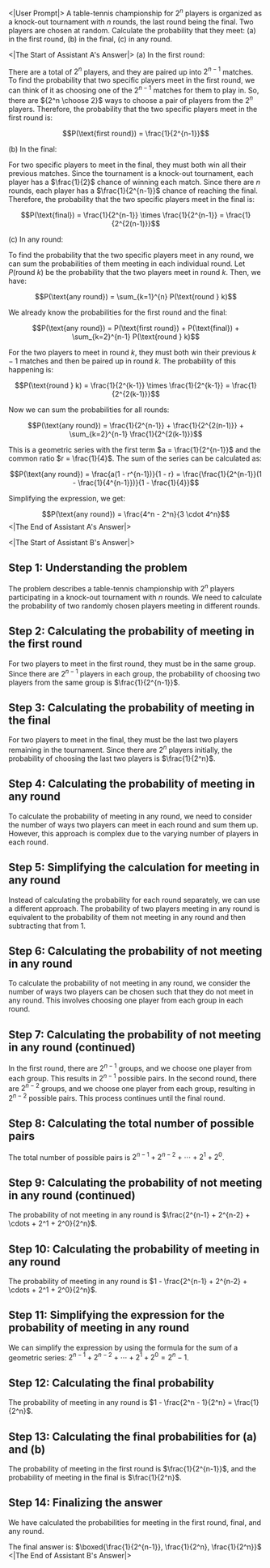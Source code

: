 <|User Prompt|>
A table-tennis championship for $2^n$ players is organized as a knock-out tournament with $n$ rounds, the last round being the final. Two players are chosen at random. Calculate the probability that they meet: (a) in the first round, (b) in the final, (c) in any round.

<|The Start of Assistant A's Answer|>
(a) In the first round:

There are a total of $2^n$ players, and they are paired up into $2^{n-1}$ matches. To find the probability that two specific players meet in the first round, we can think of it as choosing one of the $2^{n-1}$ matches for them to play in. So, there are ${2^n \choose 2}$ ways to choose a pair of players from the $2^n$ players. Therefore, the probability that the two specific players meet in the first round is:

$$P(\text{first round}) = \frac{1}{2^{n-1}}$$

(b) In the final:

For two specific players to meet in the final, they must both win all their previous matches. Since the tournament is a knock-out tournament, each player has a $\frac{1}{2}$ chance of winning each match. Since there are $n$ rounds, each player has a $\frac{1}{2^{n-1}}$ chance of reaching the final. Therefore, the probability that the two specific players meet in the final is:

$$P(\text{final}) = \frac{1}{2^{n-1}} \times \frac{1}{2^{n-1}} = \frac{1}{2^{2(n-1)}}$$

(c) In any round:

To find the probability that the two specific players meet in any round, we can sum the probabilities of them meeting in each individual round. Let $P(\text{round } k)$ be the probability that the two players meet in round $k$. Then, we have:

$$P(\text{any round}) = \sum_{k=1}^{n} P(\text{round } k)$$

We already know the probabilities for the first round and the final:

$$P(\text{any round}) = P(\text{first round}) + P(\text{final}) + \sum_{k=2}^{n-1} P(\text{round } k)$$

For the two players to meet in round $k$, they must both win their previous $k-1$ matches and then be paired up in round $k$. The probability of this happening is:

$$P(\text{round } k) = \frac{1}{2^{k-1}} \times \frac{1}{2^{k-1}} = \frac{1}{2^{2(k-1)}}$$

Now we can sum the probabilities for all rounds:

$$P(\text{any round}) = \frac{1}{2^{n-1}} + \frac{1}{2^{2(n-1)}} + \sum_{k=2}^{n-1} \frac{1}{2^{2(k-1)}}$$

This is a geometric series with the first term $a = \frac{1}{2^{n-1}}$ and the common ratio $r = \frac{1}{4}$. The sum of the series can be calculated as:

$$P(\text{any round}) = \frac{a(1 - r^{n-1})}{1 - r} = \frac{\frac{1}{2^{n-1}}(1 - \frac{1}{4^{n-1}})}{1 - \frac{1}{4}}$$

Simplifying the expression, we get:

$$P(\text{any round}) = \frac{4^n - 2^n}{3 \cdot 4^n}$$
<|The End of Assistant A's Answer|>

<|The Start of Assistant B's Answer|>
## Step 1: Understanding the problem
The problem describes a table-tennis championship with $2^n$ players participating in a knock-out tournament with $n$ rounds. We need to calculate the probability of two randomly chosen players meeting in different rounds.

## Step 2: Calculating the probability of meeting in the first round
For two players to meet in the first round, they must be in the same group. Since there are $2^{n-1}$ players in each group, the probability of choosing two players from the same group is $\frac{1}{2^{n-1}}$.

## Step 3: Calculating the probability of meeting in the final
For two players to meet in the final, they must be the last two players remaining in the tournament. Since there are $2^n$ players initially, the probability of choosing the last two players is $\frac{1}{2^n}$.

## Step 4: Calculating the probability of meeting in any round
To calculate the probability of meeting in any round, we need to consider the number of ways two players can meet in each round and sum them up. However, this approach is complex due to the varying number of players in each round.

## Step 5: Simplifying the calculation for meeting in any round
Instead of calculating the probability for each round separately, we can use a different approach. The probability of two players meeting in any round is equivalent to the probability of them not meeting in any round and then subtracting that from 1.

## Step 6: Calculating the probability of not meeting in any round
To calculate the probability of not meeting in any round, we consider the number of ways two players can be chosen such that they do not meet in any round. This involves choosing one player from each group in each round.

## Step 7: Calculating the probability of not meeting in any round (continued)
In the first round, there are $2^{n-1}$ groups, and we choose one player from each group. This results in $2^{n-1}$ possible pairs. In the second round, there are $2^{n-2}$ groups, and we choose one player from each group, resulting in $2^{n-2}$ possible pairs. This process continues until the final round.

## Step 8: Calculating the total number of possible pairs
The total number of possible pairs is $2^{n-1} + 2^{n-2} + \cdots + 2^1 + 2^0$.

## Step 9: Calculating the probability of not meeting in any round (continued)
The probability of not meeting in any round is $\frac{2^{n-1} + 2^{n-2} + \cdots + 2^1 + 2^0}{2^n}$.

## Step 10: Calculating the probability of meeting in any round
The probability of meeting in any round is $1 - \frac{2^{n-1} + 2^{n-2} + \cdots + 2^1 + 2^0}{2^n}$.

## Step 11: Simplifying the expression for the probability of meeting in any round
We can simplify the expression by using the formula for the sum of a geometric series: $2^{n-1} + 2^{n-2} + \cdots + 2^1 + 2^0 = 2^n - 1$.

## Step 12: Calculating the final probability
The probability of meeting in any round is $1 - \frac{2^n - 1}{2^n} = \frac{1}{2^n}$.

## Step 13: Calculating the final probabilities for (a) and (b)
The probability of meeting in the first round is $\frac{1}{2^{n-1}}$, and the probability of meeting in the final is $\frac{1}{2^n}$.

## Step 14: Finalizing the answer
We have calculated the probabilities for meeting in the first round, final, and any round.

The final answer is: $\boxed{\frac{1}{2^{n-1}}, \frac{1}{2^n}, \frac{1}{2^n}}$
<|The End of Assistant B's Answer|>